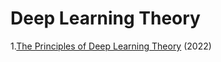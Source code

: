 # Deep Learning Theory
1.[The Principles of Deep Learning Theory](https://arxiv.org/abs/2106.10165) (2022)
